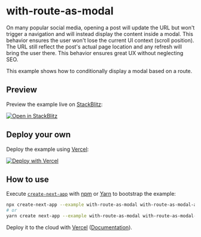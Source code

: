 # with-route-as-modal

On many popular social media, opening a post will update the URL but won't trigger a navigation and will instead display the content inside a modal. This behavior ensures the user won't lose the current UI context (scroll position). The URL still reflect the post's actual page location and any refresh will bring the user there. This behavior ensures great UX without neglecting SEO.

This example shows how to conditionally display a modal based on a route.

## Preview

Preview the example live on [StackBlitz](http://stackblitz.com/):

[![Open in StackBlitz](https://developer.stackblitz.com/img/open_in_stackblitz.svg)](https://stackblitz.com/github/vercel/next.js/tree/canary/examples/with-route-as-modal)

## Deploy your own

Deploy the example using [Vercel](https://vercel.com?utm_source=github&utm_medium=readme&utm_campaign=next-example):

[![Deploy with Vercel](https://vercel.com/button)](https://vercel.com/new/git/external?repository-url=https://github.com/vercel/next.js/tree/canary/examples/with-route-as-modal&project-name=with-route-as-modal&repository-name=with-route-as-modal)

## How to use

Execute [`create-next-app`](https://github.com/vercel/next.js/tree/canary/packages/create-next-app) with [npm](https://docs.npmjs.com/cli/init) or [Yarn](https://yarnpkg.com/lang/en/docs/cli/create/) to bootstrap the example:

```bash
npx create-next-app --example with-route-as-modal with-route-as-modal-app
# or
yarn create next-app --example with-route-as-modal with-route-as-modal-app
```

Deploy it to the cloud with [Vercel](https://vercel.com/new?utm_source=github&utm_medium=readme&utm_campaign=next-example) ([Documentation](https://nextjs.org/docs/deployment)).
